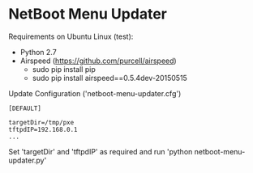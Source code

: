 # NetBoot Menu Updater

Requirements on Ubuntu Linux (test):
* Python 2.7
* Airspeed (https://github.com/purcell/airspeed)
    * sudo pip install pip
    * sudo pip install airspeed==0.5.4dev-20150515

Update Configuration ('netboot-menu-updater.cfg')

    [DEFAULT]
    
    targetDir=/tmp/pxe
    tftpdIP=192.168.0.1
    ...

Set 'targetDir' and 'tftpdIP' as required and run 'python netboot-menu-updater.py'
